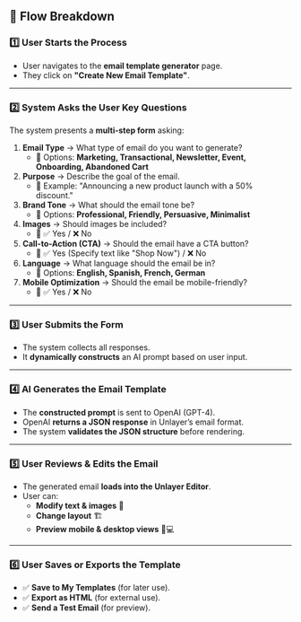 
## **📌 Flow Breakdown**
### **1️⃣ User Starts the Process**
- User navigates to the **email template generator** page.
- They click on **"Create New Email Template"**.

---

### **2️⃣ System Asks the User Key Questions**
The system presents a **multi-step form** asking:
1. **Email Type** → What type of email do you want to generate?
   - 📌 Options: **Marketing, Transactional, Newsletter, Event, Onboarding, Abandoned Cart**  
2. **Purpose** → Describe the goal of the email.
   - 📌 Example: "Announcing a new product launch with a 50% discount."  
3. **Brand Tone** → What should the email tone be?
   - 📌 Options: **Professional, Friendly, Persuasive, Minimalist**  
4. **Images** → Should images be included?
   - 📌 ✅ Yes / ❌ No  
5. **Call-to-Action (CTA)** → Should the email have a CTA button?
   - 📌 ✅ Yes (Specify text like "Shop Now") / ❌ No  
6. **Language** → What language should the email be in?
   - 📌 Options: **English, Spanish, French, German**  
7. **Mobile Optimization** → Should the email be mobile-friendly?
   - 📌 ✅ Yes / ❌ No  

---

### **3️⃣ User Submits the Form**
- The system collects all responses.
- It **dynamically constructs** an AI prompt based on user input.

---

### **4️⃣ AI Generates the Email Template**
- The **constructed prompt** is sent to OpenAI (GPT-4).
- OpenAI **returns a JSON response** in Unlayer’s email format.
- The system **validates the JSON structure** before rendering.

---

### **5️⃣ User Reviews & Edits the Email**
- The generated email **loads into the Unlayer Editor**.
- User can:
  - **Modify text & images** 🔄
  - **Change layout** 🏗
  - **Preview mobile & desktop views** 📱💻

---

### **6️⃣ User Saves or Exports the Template**
- ✅ **Save to My Templates** (for later use).
- ✅ **Export as HTML** (for external use).
- ✅ **Send a Test Email** (for preview).
